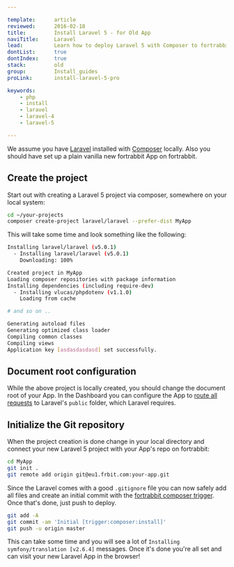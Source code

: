 ```yaml
---

template:      article
reviewed:      2016-02-18
title:         Install Laravel 5 - for Old App
naviTitle:     Laravel
lead:          Learn how to deploy Laravel 5 with Composer to fortrabbit.
dontList:      true
dontIndex:     true
stack:         old
group:         Install_guides
proLink:       install-laravel-5-pro

keywords:
    - php
    - install
    - laravel
    - laravel-4
    - laravel-5

---
```


We assume you have [Laravel](http://laravel.com/docs/5.0/installation) installed with [Composer](https://getcomposer.org/doc/00-intro.md) locally. Also you should have set up a plain vanilla new fortrabbit App on fortrabbit.

Create the project
------------------

Start out with creating a Laravel 5 project via composer, somewhere on your local system:

``` bash
cd ~/your-projects
composer create-project laravel/laravel --prefer-dist MyApp
```

This will take some time and look something like the following:

``` bash
Installing laravel/laravel (v5.0.1)
  - Installing laravel/laravel (v5.0.1)
    Downloading: 100%

Created project in MyApp
Loading composer repositories with package information
Installing dependencies (including require-dev)
  - Installing vlucas/phpdotenv (v1.1.0)
    Loading from cache

# and so on ..

Generating autoload files
Generating optimized class loader
Compiling common classes
Compiling views
Application key [asdasdasdasd] set successfully.
```

Document root configuration
---------------------------

While the above project is locally created, you should change the document root of your App. In the Dashboard you can configure the App to [route all requests](app#toc-root-path) to Laravel's `public` folder, which Laravel requires.

Initialize the Git repository
-----------------------------

When the project creation is done change in your local directory and connect your new Laravel 5 project with your App's repo on fortrabbit:

``` bash
cd MyApp
git init .
git remote add origin git@eu1.frbit.com:your-app.git
```

Since the Laravel comes with a good `.gitignore` file you can now safely add all files and create an initial commit with the [fortrabbit composer trigger](#..). Once that's done, just push to deploy.

``` bash
git add -A
git commit -am 'Initial [trigger:composer:install]'
git push -u origin master
```

This can take some time and you will see a lot of `Installing symfony/translation [v2.6.4]` messages. Once it's done you're all set and can visit your new Laravel App in the browser!

